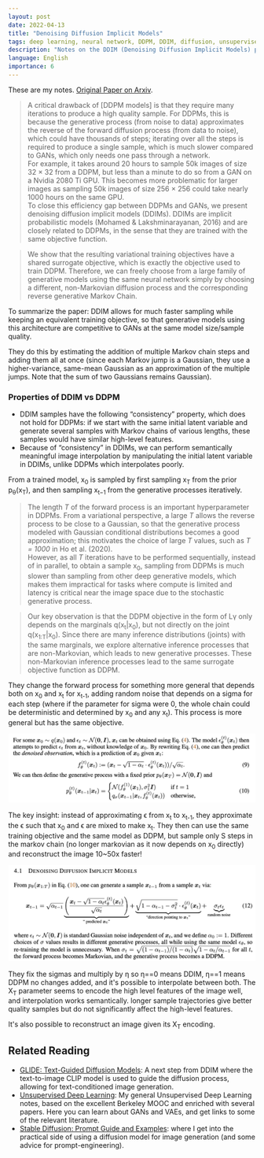 ```yaml
---
layout: post
date: 2022-04-13
title: "Denoising Diffusion Implicit Models"
tags: deep learning, neural network, DDPM, DDIM, diffusion, unsupervised learning, paper, GLIDE, OpenAI, generative, machine learning
description: "Notes on the DDIM (Denoising Diffusion Implicit Models) paper. DDIM are an improvement over DDPM, allowing for faster generation."
language: English
importance: 6
---
```


These are my notes. [Original Paper on Arxiv](https://arxiv.org/pdf/2010.02502.pdf).

> A critical drawback of \[DDPM models] is that they require many iterations to produce a high quality sample. For DDPMs, this is because the generative process (from noise to data) approximates the reverse of the forward diffusion process (from data to noise), which could have thousands of steps; iterating over all the steps is required to produce a single sample, which is much slower compared to GANs, which only needs one pass through a network. <br> For example, it takes around 20 hours to sample 50k images of size 32 × 32 from a DDPM, but less than a minute to do so from a GAN on a Nvidia 2080 Ti GPU. This becomes more problematic for larger images as sampling 50k images of size 256 × 256 could take nearly 1000 hours on the same GPU. <br>To close this efficiency gap between DDPMs and GANs, we present denoising diffusion implicit models (DDIMs). DDIMs are implicit probabilistic models (Mohamed & Lakshminarayanan, 2016) and are closely related to DDPMs, in the sense that they are trained with the same objective function.

> We show that the resulting variational training objectives have a shared surrogate objective, which is exactly the objective used to train DDPM. Therefore, we can freely choose from a large family of generative models using the same neural network simply by choosing a different, non-Markovian diffusion process and the corresponding reverse generative Markov Chain.

To summarize the paper: DDIM allows for much faster sampling while keeping an equivalent training objective, so that generative models using this architecture are competitive to GANs at the same model size/sample quality. 

They do this by estimating the addition of multiple Markov chain steps and adding them all at once (since each Markov jump is a Gaussian, they use a higher-variance, same-mean Gaussian as an approximation of the multiple jumps. Note that the sum of two Gaussians remains Gaussian).

### Properties of DDIM vs DDPM
- DDIM samples have the following “consistency” property, which does not hold for DDPMs: if we start with the same initial latent variable and generate several samples with Markov chains of various lengths, these samples would have similar high-level features.
- Because of “consistency” in DDIMs, we can perform semantically meaningful image
interpolation by manipulating the initial latent variable in DDIMs, unlike DDPMs which interpolates poorly.


From a trained model, x<sub>0</sub> is sampled by first sampling x<sub>T</sub> from the prior p<sub>θ</sub>(x<sub>T</sub>), and then sampling x<sub>t−1</sub> from the generative processes iteratively.

> The length *T* of the forward process is an important hyperparameter in DDPMs. From a variational perspective, a large *T* allows the reverse process to be close to a Gaussian, so that the generative process modeled with Gaussian conditional distributions becomes a
good approximation; this motivates the choice of large *T* values, such as *T = 1000* in Ho et al. (2020). <br>However, as all *T* iterations have to be performed sequentially, instead of in parallel, to obtain a sample x<sub>0</sub>, sampling from DDPMs is much slower than sampling from other deep generative models, which makes them impractical for tasks where compute is limited and latency is critical near the image space due to the stochastic generative process.


> Our key observation is that the DDPM objective in the form of Lγ only depends on the marginals q(x<sub>t</sub>\|x<sub>0</sub>), but not directly on the joint q(x<sub>1:T</sub>\|x<sub>0</sub>). Since there are many inference distributions (joints) with the same marginals, we explore alternative inference processes that are non-Markovian, which leads to new generative processes. These non-Markovian inference processes lead to the same surrogate objective function as DDPM.

They change the forward process for something more general that depends both on x<sub>0</sub> and x<sub>t</sub> for x<sub>t-1</sub>, adding random noise that depends on a sigma for each step (where if the parameter for sigma were 0, the whole chain could be deterministic and determined by x<sub>0</sub> and any x<sub>t</sub>). This process is more general but has the same objective.

![](image/ddim-9.png)

The key insight: instead of approximating ϵ from x<sub>t</sub> to x<sub>t-1</sub>, they approximate the ϵ such that x<sub>0</sub> and ϵ are mixed to make x<sub>t</sub>. They then can use the same training objective and the same model as DDPM, but sample only S steps in the markov chain (no longer markovian as it now depends on x<sub>0</sub> directly) and reconstruct the image 10\~50x faster!

![](image/ddim-12.png)

They fix the sigmas and multiply by η so η==0 means DDIM, η==1 means DDPM no changes added, and it's possible to interpolate between both.
The X<sub>T</sub> parameter seems to encode the high level features of the image well, and interpolation works semantically. longer sample trajectories give better quality samples but
do not significantly affect the high-level features.

It's also possible to reconstruct an image given its X<sub>T</sub> encoding.

## Related Reading

- [GLIDE: Text-Guided Diffusion Models](/wiki/glide): A next step from DDIM where the text-to-image CLIP model is used to guide the diffusion process, allowing for text-conditioned image generation.
- [Unsupervised Deep Learning](/wiki/unsupervised-learning-berkeley#latent-variable-models): My general Unsupervised Deep Learning notes, based on the excellent Berkeley MOOC and enriched with several papers. Here you can learn about GANs and VAEs, and get links to some of the relevant literature.
- [Stable Diffusion: Prompt Guide and Examples](/stable-diffusion-vs-dalle-2): where I get into the practical side of using a diffusion model for image generation (and some advice for prompt-engineering).
